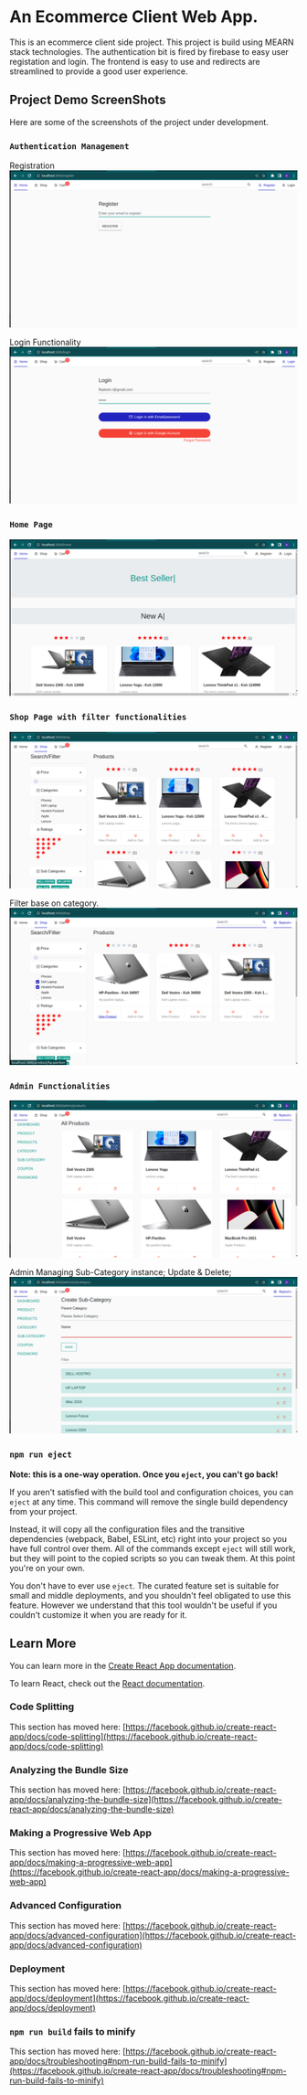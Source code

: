 # An Ecommerce Client Web App. 

This is an ecommerce client side project. This project is build using MEARN stack technologies. The authentication bit is fired by firebase to easy user registation and login. The frontend is easy to use and redirects are streamlined to provide a good user experience.

## Project Demo ScreenShots

Here are some of the screenshots of the project under development.

### `Authentication Management`
Registration
![Registration](https://github.com/fkiptooh/client/blob/master/screenshots/registration%20page.png "Registration")

Login Functionality
![Login](https://github.com/fkiptooh/client/blob/master/screenshots/login%20functionality.png "Login")

### `Home Page`
![Home Page](https://github.com/fkiptooh/client/blob/master/screenshots/home%20page.png "Home page")

### `Shop Page with filter functionalities`
![Shop](https://github.com/fkiptooh/client/blob/master/screenshots/shop%20with%20filter%20functionality.png)

Filter base on category.
![Filter](https://github.com/fkiptooh/client/blob/master/screenshots/filter%20based%20on%20categoty.png)

### `Admin Functionalities`
![Admin Dashboard](https://github.com/fkiptooh/client/blob/master/screenshots/admin%20functionalities.png)

Admin Managing Sub-Category instance; Update & Delete;
![Admin Sub-Category Management](https://github.com/fkiptooh/client/blob/master/screenshots/subcategory%20admin%20create%20and%20update%20functionality.png)

### `npm run eject`

**Note: this is a one-way operation. Once you `eject`, you can't go back!**

If you aren't satisfied with the build tool and configuration choices, you can `eject` at any time. This command will remove the single build dependency from your project.

Instead, it will copy all the configuration files and the transitive dependencies (webpack, Babel, ESLint, etc) right into your project so you have full control over them. All of the commands except `eject` will still work, but they will point to the copied scripts so you can tweak them. At this point you're on your own.

You don't have to ever use `eject`. The curated feature set is suitable for small and middle deployments, and you shouldn't feel obligated to use this feature. However we understand that this tool wouldn't be useful if you couldn't customize it when you are ready for it.

## Learn More

You can learn more in the [Create React App documentation](https://facebook.github.io/create-react-app/docs/getting-started).

To learn React, check out the [React documentation](https://reactjs.org/).

### Code Splitting

This section has moved here: [https://facebook.github.io/create-react-app/docs/code-splitting](https://facebook.github.io/create-react-app/docs/code-splitting)

### Analyzing the Bundle Size

This section has moved here: [https://facebook.github.io/create-react-app/docs/analyzing-the-bundle-size](https://facebook.github.io/create-react-app/docs/analyzing-the-bundle-size)

### Making a Progressive Web App

This section has moved here: [https://facebook.github.io/create-react-app/docs/making-a-progressive-web-app](https://facebook.github.io/create-react-app/docs/making-a-progressive-web-app)

### Advanced Configuration

This section has moved here: [https://facebook.github.io/create-react-app/docs/advanced-configuration](https://facebook.github.io/create-react-app/docs/advanced-configuration)

### Deployment

This section has moved here: [https://facebook.github.io/create-react-app/docs/deployment](https://facebook.github.io/create-react-app/docs/deployment)

### `npm run build` fails to minify

This section has moved here: [https://facebook.github.io/create-react-app/docs/troubleshooting#npm-run-build-fails-to-minify](https://facebook.github.io/create-react-app/docs/troubleshooting#npm-run-build-fails-to-minify)
